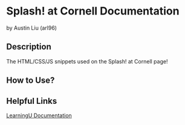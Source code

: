 # Splash! at Cornell Documentation
by Austin Liu (arl96)

## Description
The HTML/CSS/JS snippets used on the Splash! at Cornell page!

## How to Use?

## Helpful Links
[LearningU Documentation](http://wiki.learningu.org/How_to_use_the_website)